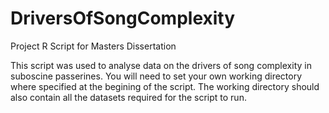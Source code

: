 # DriversOfSongComplexity
Project R Script for Masters Dissertation

This script was used to analyse data on the drivers of song complexity in suboscine passerines.  You will need to set your own working directory where specified at the begining of the script.  The working directory should also contain all the datasets required for the script to run.
